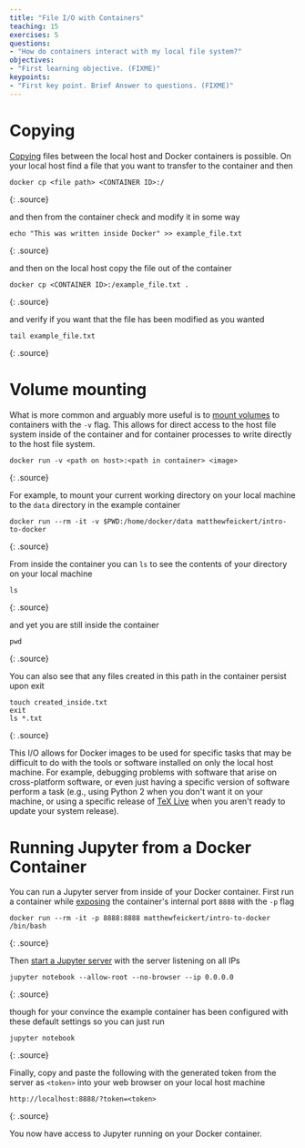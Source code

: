 ```yaml
---
title: "File I/O with Containers"
teaching: 15
exercises: 5
questions:
- "How do containers interact with my local file system?"
objectives:
- "First learning objective. (FIXME)"
keypoints:
- "First key point. Brief Answer to questions. (FIXME)"
---
```


# Copying

[Copying](https://docs.docker.com/engine/reference/commandline/cp/) files between the local host and Docker containers is possible. On your local host find a file that you want to transfer to the container and then

~~~
docker cp <file path> <CONTAINER ID>:/
~~~
{: .source}

and then from the container check and modify it in some way

~~~
echo "This was written inside Docker" >> example_file.txt
~~~
{: .source}

and then on the local host copy the file out of the container

~~~
docker cp <CONTAINER ID>:/example_file.txt .
~~~
{: .source}

and verify if you want that the file has been modified as you wanted

~~~
tail example_file.txt
~~~
{: .source}

# Volume mounting

What is more common and arguably more useful is to [mount volumes](https://docs.docker.com/storage/volumes/) to containers with the `-v` flag. This allows for direct access to the host file system inside of the container and for container processes to write directly to the host file system.

~~~
docker run -v <path on host>:<path in container> <image>
~~~
{: .source}

For example, to mount your current working directory on your local machine to the `data` directory in the example container

~~~
docker run --rm -it -v $PWD:/home/docker/data matthewfeickert/intro-to-docker
~~~
{: .source}

From inside the container you can `ls` to see the contents of your directory on your local machine

~~~
ls
~~~
{: .source}

and yet you are still inside the container

~~~
pwd
~~~
{: .source}

You can also see that any files created in this path in the container persist upon exit

~~~
touch created_inside.txt
exit
ls *.txt
~~~
{: .source}

This I/O allows for Docker images to be used for specific tasks that may be difficult to do with the tools or software installed on only the local host machine. For example, debugging problems with software that arise on cross-platform software, or even just having a specific version of software perform a task (e.g., using Python 2 when you don't want it on your machine, or using a specific release of [TeX Live](https://hub.docker.com/r/matthewfeickert/latex-docker/) when you aren't ready to update your system release).

# Running Jupyter from a Docker Container

You can run a Jupyter server from inside of your Docker container. First run a container while [exposing](https://docs.docker.com/engine/reference/run/#expose-incoming-ports) the container's internal port `8888` with the `-p` flag

~~~
docker run --rm -it -p 8888:8888 matthewfeickert/intro-to-docker /bin/bash
~~~
{: .source}

Then [start a Jupyter server](https://jupyter.readthedocs.io/en/latest/running.html#starting-the-notebook-server) with the server listening on all IPs

~~~
jupyter notebook --allow-root --no-browser --ip 0.0.0.0
~~~
{: .source}

though for your convince the example container has been configured with these default settings so you can just run

~~~
jupyter notebook
~~~
{: .source}

Finally, copy and paste the following with the generated token from the server as `<token>` into your web browser on your local host machine

~~~
http://localhost:8888/?token=<token>
~~~
{: .source}

You now have access to Jupyter running on your Docker container.
